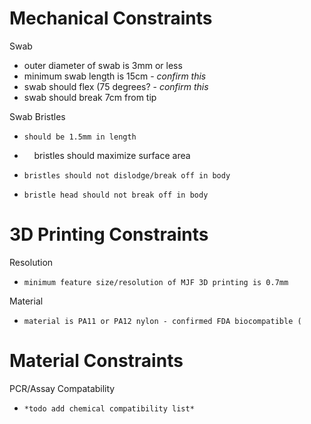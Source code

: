 # Mechanical Constraints
Swab
- outer diameter of swab is 3mm or less
- minimum swab length is 15cm - *confirm this*
- swab should flex (75 degrees? - *confirm this*
- swab should break 7cm from tip

Swab Bristles
-     should be 1.5mm in length
-     bristles should maximize surface area
-     bristles should not dislodge/break off in body
-     bristle head should not break off in body


# 3D Printing Constraints
Resolution
-     minimum feature size/resolution of MJF 3D printing is 0.7mm
Material
-     material is PA11 or PA12 nylon - confirmed FDA biocompatible (

# Material Constraints
PCR/Assay Compatability
-     *todo add chemical compatibility list*

